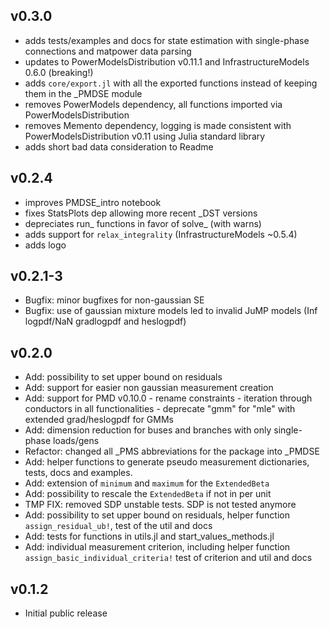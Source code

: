 ## v0.3.0
- adds tests/examples and docs for state estimation with single-phase connections and matpower data parsing 
- updates to PowerModelsDistribution v0.11.1 and InfrastructureModels 0.6.0 (breaking!)
- adds `core/export.jl` with all the exported functions instead of keeping them in the _PMDSE module
- removes PowerModels dependency, all functions imported via PowerModelsDistribution
- removes Memento dependency, logging is made consistent with PowerModelsDistribution v0.11 using Julia standard library
- adds short bad data consideration to Readme

## v0.2.4
- improves PMDSE_intro notebook
- fixes StatsPlots dep allowing more recent _DST versions
- depreciates run_ functions in favor of solve_ (with warns)
- adds support for `relax_integrality` (InfrastructureModels ~0.5.4)
- adds logo

## v0.2.1-3
- Bugfix: minor bugfixes for non-gaussian SE
- Bugfix: use of gaussian mixture models led to invalid JuMP models (Inf logpdf/NaN gradlogpdf and heslogpdf)

## v0.2.0
- Add: possibility to set upper bound on residuals
- Add: support for easier non gaussian measurement creation
- Add: support for PMD v0.10.0
      - rename constraints
      - iteration through conductors in all functionalities
      - deprecate "gmm" for "mle" with extended grad/heslogpdf for GMMs
- Add: dimension reduction for buses and branches with only single-phase loads/gens
- Refactor: changed all _PMS abbreviations for the package into _PMDSE
- Add: helper functions to generate pseudo measurement dictionaries, tests, docs and examples.
- Add: extension of `minimum` and `maximum` for the `ExtendedBeta`
- Add: possibility to rescale the `ExtendedBeta` if not in per unit
- TMP FIX: removed SDP unstable tests. SDP is not tested anymore
- Add: possibility to set upper bound on residuals, helper function `assign_residual_ub!`, test of the util and docs
- Add: tests for functions in utils.jl and start_values_methods.jl
- Add: individual measurement criterion, including helper function `assign_basic_individual_criteria!` test of criterion and util and docs

## v0.1.2

- Initial public release
